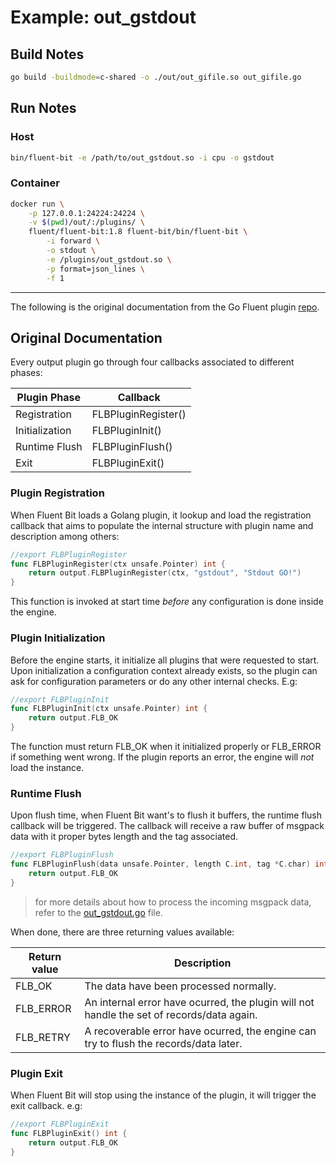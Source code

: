 # Example: out_gstdout


## Build Notes

```bash
go build -buildmode=c-shared -o ./out/out_gifile.so out_gifile.go
```

## Run Notes

### Host

```bash
bin/fluent-bit -e /path/to/out_gstdout.so -i cpu -o gstdout
```

### Container

```bash
docker run \
    -p 127.0.0.1:24224:24224 \
    -v $(pwd)/out/:/plugins/ \
    fluent/fluent-bit:1.8 fluent-bit/bin/fluent-bit \
        -i forward \
        -o stdout \
        -e /plugins/out_gstdout.so \
        -p format=json_lines \
        -f 1
```

---------

The following is the original documentation from the Go Fluent plugin [repo](https://github.com/fluent/fluent-bit-go).

## Original Documentation

Every output plugin go through four callbacks associated to different phases:

| Plugin Phase        | Callback                   |
|---------------------|----------------------------|
| Registration        | FLBPluginRegister()        |
| Initialization      | FLBPluginInit()            |
| Runtime Flush       | FLBPluginFlush()           |
| Exit                | FLBPluginExit()            |

### Plugin Registration

When Fluent Bit loads a Golang plugin, it lookup and load the registration callback that aims to populate the internal structure with plugin name and description among others:

```go
//export FLBPluginRegister
func FLBPluginRegister(ctx unsafe.Pointer) int {
	return output.FLBPluginRegister(ctx, "gstdout", "Stdout GO!")
}
```

This function is invoked at start time _before_ any configuration is done inside the engine.

### Plugin Initialization

Before the engine starts, it initialize all plugins that were requested to start. Upon initialization a configuration context already exists, so the plugin can ask for configuration parameters or do any other internal checks. E.g:

```go
//export FLBPluginInit
func FLBPluginInit(ctx unsafe.Pointer) int {
	return output.FLB_OK
}
```

The function must return FLB\_OK when it initialized properly or FLB\_ERROR if something went wrong. If the plugin reports an error, the engine will _not_ load the instance.

### Runtime Flush

Upon flush time, when Fluent Bit want's to flush it buffers, the runtime flush callback will be triggered. The callback will receive a raw buffer of msgpack data with it proper bytes length and the tag associated.

```go
//export FLBPluginFlush
func FLBPluginFlush(data unsafe.Pointer, length C.int, tag *C.char) int {
    return output.FLB_OK
}
```

> for more details about how to process the incoming msgpack data, refer to the [out_gstdout.go](out_gstdout.go) file.

When done, there are three returning values available:

| Return value  | Description                                    |
|---------------|------------------------------------------------|
| FLB\_OK       | The data have been processed normally.         |
| FLB\_ERROR    | An internal error have ocurred, the plugin will not handle the set of records/data again. |
| FLB\_RETRY    | A recoverable error have ocurred, the engine can try to flush the records/data later.|

### Plugin Exit

When Fluent Bit will stop using the instance of the plugin, it will trigger the exit callback. e.g:

```go
//export FLBPluginExit
func FLBPluginExit() int {
	return output.FLB_OK
}
```
